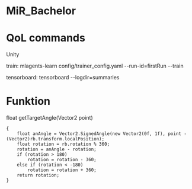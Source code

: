 # MiR_Bachelor

# QoL commands
Unity

train: mlagents-learn config/trainer_config.yaml --run-id=firstRun --train

tensorboard: tensorboard --logdir=summaries

# Funktion

float getTargetAngle(Vector2 point)
    
    {
        float anAngle = Vector2.SignedAngle(new Vector2(0f, 1f), point - (Vector2)rb.transform.localPosition);
        float rotation = rb.rotation % 360;
        rotation = anAngle - rotation;
        if (rotation > 180)
            rotation = rotation - 360;
        else if (rotation < -180)
            rotation = rotation + 360;
        return rotation;
    }
